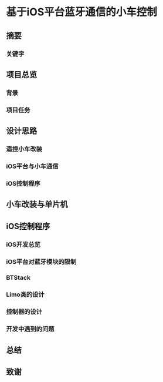 # 基于iOS平台蓝牙通信的小车控制

## 摘要
### 关键字

## 项目总览
### 背景
### 项目任务

## 设计思路
### 遥控小车改装
### iOS平台与小车通信
### iOS控制程序

## 小车改装与单片机

## iOS控制程序
### iOS开发总览
### iOS平台对蓝牙模块的限制
### BTStack
### Limo类的设计
### 控制器的设计
### 开发中遇到的问题

## 总结
## 致谢











